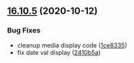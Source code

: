 ## [16.10.5](https://github.com/phandcock/GrampsView/compare/v16.10.4...v16.10.5) (2020-10-12)


### Bug Fixes

* cleanup media display code ([1ce8335](https://github.com/phandcock/GrampsView/commit/1ce8335bc45fac91fe69b6f30319e3d74d0f1ed5))
* fix date val display ([2410b5a](https://github.com/phandcock/GrampsView/commit/2410b5a031edb22c4eba73f1bf25919e01332a1d))



